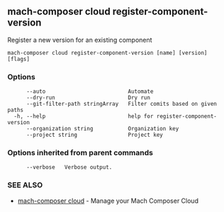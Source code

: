 ## mach-composer cloud register-component-version

Register a new version for an existing component

```
mach-composer cloud register-component-version [name] [version] [flags]
```

### Options

```
      --auto                          Automate
      --dry-run                       Dry run
      --git-filter-path stringArray   Filter comits based on given paths
  -h, --help                          help for register-component-version
      --organization string           Organization key
      --project string                Project key
```

### Options inherited from parent commands

```
      --verbose   Verbose output.
```

### SEE ALSO

* [mach-composer cloud](mach-composer_cloud.md)	 - Manage your Mach Composer Cloud

